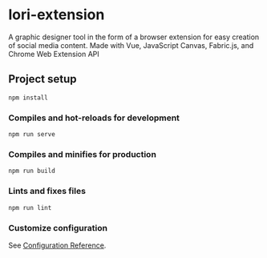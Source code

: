 # lori-extension

A graphic designer tool in the form of a browser extension for easy creation of social media content. Made with Vue, JavaScript Canvas, Fabric.js, and Chrome Web Extension API

## Project setup
```
npm install
```

### Compiles and hot-reloads for development
```
npm run serve
```

### Compiles and minifies for production
```
npm run build
```

### Lints and fixes files
```
npm run lint
```

### Customize configuration
See [Configuration Reference](https://cli.vuejs.org/config/).
